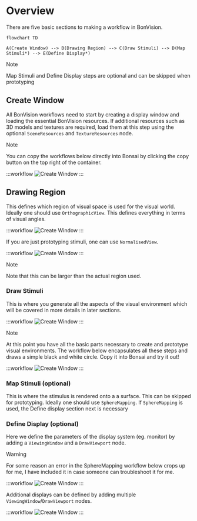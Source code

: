 # Overview

There are five basic sections to making a workflow in BonVision. 

```mermaid
flowchart TD

A(Create Window) --> B(Drawing Region) --> C(Draw Stimuli) --> D(Map Stimuli*) --> E(Define Display*)
```

> [!NOTE]
> Map Stimuli and Define Display steps are optional and can be skipped when prototyping

## Create Window

All BonVision workflows need to start by creating a display window and loading the essential BonVision resources. If additional resources
such as 3D models and textures are required, load them at this step using the optional `SceneResources` and `TextureResources` node.

> [!NOTE]
> You can copy the workflows below directly into Bonsai by clicking the copy button on the top right of the container.

:::workflow
![Create Window](../workflows/overview-create-window.bonsai)
:::

## Drawing Region

This defines which region of visual space is used for the visual world.
Ideally one should use `OrthographicView`. This defines everything in terms of visual angles.

:::workflow
![Create Window](../workflows/overview-orthographic.bonsai)
:::

If you are just prototyping stimuli, one can use `NormalisedView`.

:::workflow
![Create Window](../workflows/overview-normalized.bonsai)
:::

> [!NOTE]
> Note that this can be larger than the actual region used. 

### Draw Stimuli

This is where you generate all the aspects of the visual environment which will be covered in more details in later sections.

:::workflow
![Create Window](../workflows/overview-draw-stimuli.bonsai)
:::

> [!NOTE]
> At this point you have all the basic parts necessary to create and prototype visual environments. The workflow below encapsulates all these steps and draws a simple black and white circle. 
> Copy it into Bonsai and try it out!

:::workflow
![Create Window](../workflows/overview-draw-circle.bonsai)
:::

### Map Stimuli (optional)

This is where the stimulus is rendered onto a a surface. This can be skipped for prototyping. Ideally one should use `SphereMapping`. 
If `SphereMapping` is used, the Define display section next is necessary


### Define Display (optional)

Here we define the parameters of the display system (eg. monitor) by adding a `ViewingWindow` and a `DrawViewport` node.

> [!Warning]
> For some reason an error in the SphereMapping workflow below crops up for me, I have included it in case someone can troubleshoot it for me.

:::workflow
![Create Window](../workflows/overview-sphere-map-doesntwork.bonsai)
:::

Additional displays can be defined by adding multiple `ViewingWindow`/`DrawViewport` nodes.

:::workflow
![Create Window](../workflows/overview-multiple-displays.bonsai)
:::